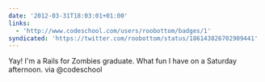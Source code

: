 ```yaml
---
date: '2012-03-31T18:03:01+01:00'
links:
  - 'http://www.codeschool.com/users/roobottom/badges/1'
syndicated: 'https://twitter.com/roobottom/status/186143826702909441'
---
```

Yay! I'm a Rails for Zombies graduate. What fun I have on a Saturday afternoon.  via @codeschool
